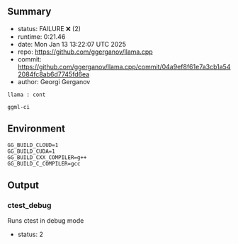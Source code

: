 ## Summary

- status:  FAILURE ❌ (2)
- runtime: 0:21.46
- date:    Mon Jan 13 13:22:07 UTC 2025
- repo:    https://github.com/ggerganov/llama.cpp
- commit:  https://github.com/ggerganov/llama.cpp/commit/04a9ef8f61e7a3cb1a542084fc8ab6d7745fd6ea
- author:  Georgi Gerganov
```
llama : cont

ggml-ci
```

## Environment

```
GG_BUILD_CLOUD=1
GG_BUILD_CUDA=1
GG_BUILD_CXX_COMPILER=g++
GG_BUILD_C_COMPILER=gcc
```

## Output

### ctest_debug

Runs ctest in debug mode
- status: 2
```

```

